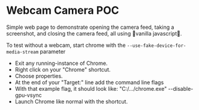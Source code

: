 # Webcam Camera POC

Simple web page to demonstrate opening the camera feed, taking a screenshot, and closing the camera feed, all using 🍦vanilla javascript🍦.



To test without a webcam, start chrome with the `--use-fake-device-for-media-stream` parameter

* Exit any running-instance of Chrome.
* Right click on your "Chrome" shortcut.
* Choose properties.
* At the end of your "Target:" line add the command line flags
* With that example flag, it should look like: "C:/.../chrome.exe" --disable-gpu-vsync
* Launch Chrome like normal with the shortcut.